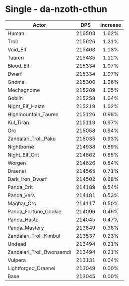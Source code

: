 # Single - da-nzoth-cthun
| Actor | DPS | Increase |
|---|:---:|:---:|
|Human|216503|1.62%|
|Troll|215626|1.21%|
|Void_Elf|215463|1.13%|
|Tauren|215435|1.12%|
|Blood_Elf|215334|1.07%|
|Dwarf|215334|1.07%|
|Gnome|215300|1.06%|
|Mechagnome|215289|1.05%|
|Goblin|215258|1.04%|
|Night_Elf_Haste|215219|1.02%|
|Highmountain_Tauren|215126|0.98%|
|Kul_Tiran|215119|0.97%|
|Orc|215058|0.94%|
|Zandalari_Troll_Paku|215035|0.93%|
|Nightborne|214938|0.89%|
|Night_Elf_Crit|214862|0.85%|
|Worgen|214826|0.84%|
|Draenei|214565|0.71%|
|Dark_Iron_Dwarf|214502|0.68%|
|Panda_Crit|214189|0.54%|
|Panda_Vers|214181|0.53%|
|Maghar_Orc|214117|0.50%|
|Panda_Fortune_Cookie|214096|0.49%|
|Panda_Haste|214045|0.47%|
|Panda_Mastery|213849|0.38%|
|Zandalari_Troll_Kimbul|213537|0.23%|
|Undead|213494|0.21%|
|Zandalari_Troll_Bwonsamdi|213494|0.21%|
|Vulpera|213131|0.04%|
|Lightforged_Draenei|213049|0.00%|
|Base|213045|0.00%|
